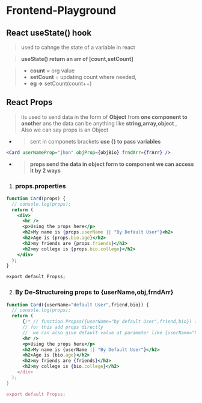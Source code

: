 # **Frontend-Playground**

## React useState() hook

> used to cahnge the state of a variable in react

> **useState() return an arr of [count,setCount]**

> - **count** = org value
> - **setCount** = updating count where needed,
> - **eg ->** setCount(count++)

## React Props

> its used to send data in the form of **Object** from **one component to another**
> ans the data can be anything like **string,array,object**
> , <br>Also we can say props is an Object

- > sent in componets brackets **use {} to pass variables**

```jsx
<Card userNameProp="jhon" objProp={objBio} frndArr={frArr} />
```

- > **props send the data in **object** form to component we can access it by 2 ways**

1. ### props.properties

```jsx
function Card(props) {
  // console.log(props);
  return (
    <div>
      <hr />
      <p>Using the props here</p>
      <h2>My name is {props.userName || "By Default User"}<h2>
      <h2>Age is {props.bio.age}</h2>
      <h2>my friends are {props.friends}</h2>
      <h2>my college is {props.bio.college}</h2>
    </div>
  );
}

export default Propss;
```

2. ### By De-Structureing props to {userName,obj,frndArr}

```jsx
function Card({userName="default User",friend,bio}) {
  // console.log(props);
  return (
      {/* // function Propss({userName="by default User",friend,bio}) {
      // for this add props directly
      //  we can also give default value at parameter like {userName="by default User"} */}
      <hr />
      <p>Using the props here</p>
      <h2>My name is {userName || "By Default User"}</h2>
      <h2>Age is {bio.age}</h2>
      <h2>my friends are {friends}</h2>
      <h2>my college is {bio.college}</h2>
    </div>
  );
}

export default Propss;
```
